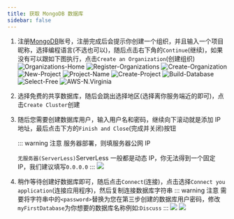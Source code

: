 ```yaml
---
title: 获取 MongoDB 数据库
sidebar: false
---
```


1. 注册[MongoDB](https://www.mongodb.com/cloud/atlas/register)账号，注册完成后会提示你创建一个组织，并且输入一个项目昵称，选择编程语言(不选也可以)，随后点击右下角的`Continue`(继续)，如果没有可以跟如下图执行，点击`Create an Organization`(创建组织)
   ![Organizations-Home](/img/Get-MongoDB-DataBase/Organizations-Home.png)
   ![Register-Organizations](/img/Get-MongoDB-DataBase/Register-Organizations.png)
   ![Create-Organization](/img/Get-MongoDB-DataBase/Create-Organization.png)
   ![New-Project](/img/Get-MongoDB-DataBase/New-Project.png)
   ![Project-Name](/img/Get-MongoDB-DataBase/Project-Name.png)
   ![Create-Project](/img/Get-MongoDB-DataBase/Create-Project.png)
   ![Build-Database](/img/Get-MongoDB-DataBase/Build-Database.png)
   ![Select-Free](/img/Get-MongoDB-DataBase/Select-Free.png)
   ![AWS-N.Virginia](/img/Get-MongoDB-DataBase/AWS-N.Virginia.png)
2. 选择免费的共享数据库，随后会跳出选择地区(选择离你服务端近的即可)，点击`Create Cluster`创建
3. 随后您需要创建数据库用户，输入用户名和密码，继续向下滚动就是添加 IP 地址，最后点击下方的`Finish and Close`(完成并关闭)按钮

   ::: warning 注意
   服务器部署，则填服务器公网 IP

   `无服务器(ServerLess)`ServerLess 一般都是动态 IP，你无法得到一个固定 IP，我们建议填写`0.0.0.0`
   :::
   ![](/img/Get-MongoDB-DataBase/Add-IP.png)

4. 稍作等待创建好数据库即可，随后点击`Connect`(连接)，点击选择`Connect you application`(连接应用程序)，然后复制连接数据库字符串
   ::: warning 注意
   需要将字符串中的`<password>`替换为您在第三步创建的数据库用户密码，修改`myFirstDatabase`为你想要的数据库名称例如:`Discuss`
   :::
   ![](/img/Get-MongoDB-DataBase/Connect.png)
   ![](/img/Get-MongoDB-DataBase/Get-Connect.png)
